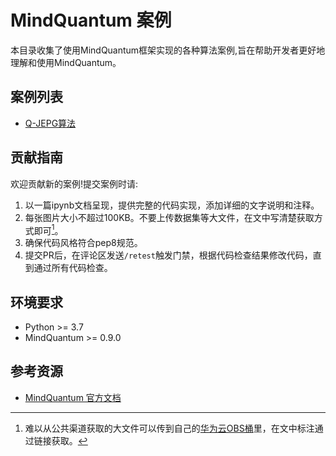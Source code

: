 # MindQuantum 案例

本目录收集了使用MindQuantum框架实现的各种算法案例,旨在帮助开发者更好地理解和使用MindQuantum。

## 案例列表

- [Q-JEPG算法](./q-jpeg)

## 贡献指南

欢迎贡献新的案例!提交案例时请:

1. 以一篇ipynb文档呈现，提供完整的代码实现，添加详细的文字说明和注释。
2. 每张图片大小不超过100KB。不要上传数据集等大文件，在文中写清楚获取方式即可[^1]。
3. 确保代码风格符合pep8规范。
4. 提交PR后，在评论区发送`/retest`触发门禁，根据代码检查结果修改代码，直到通过所有代码检查。

[^1]: 难以从公共渠道获取的大文件可以传到自己的[华为云OBS桶](https://console.huaweicloud.com/console/?locale=zh-cn#/obs/manager/buckets)里，在文中标注通过链接获取。

## 环境要求

- Python >= 3.7
- MindQuantum >= 0.9.0

## 参考资源

- [MindQuantum 官方文档](https://www.mindspore.cn/mindquantum/docs/zh-CN/master/index.html)


